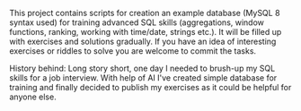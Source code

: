 This project contains scripts for creation an example database (MySQL 8 syntax used) for training advanced SQL skills (aggregations, window functions, ranking, working with time/date, strings etc.). It will be filled up with exercises and solutions gradually.
If you have an idea of interesting exercises or riddles to solve you are welcome to commit the tasks. 

History behind: Long story short, one day I needed to brush-up my SQL skills for a job interview. With help of AI I've created simple database for training and finally decided to publish my exercises as it could be helpful for anyone else. 
